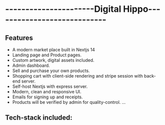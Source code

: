 # ----------------------Digital Hippo----------------------------

## Features
   - A modern market place built in Nextjs 14
   - Landing page and Product pages.
   - Custom artwork, digital assets included.
   - Admin dashboard.
   - Sell and purchase your own products.
   - Shopping cart with client-side rendering and stripe session with back-end server.
   - Self-host Nextjs with express server.
   - Modern, clean and responsive UI.
   - Emails for signing up and receipts.
   - Products will be verified by admin for quality-control.
    ...

## Tech-stack included: 

